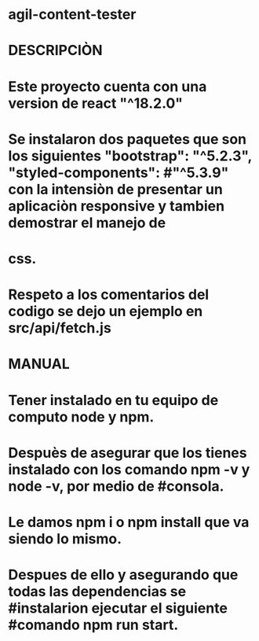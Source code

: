 # agil-content-tester

# DESCRIPCIÒN
# Este proyecto cuenta con una version de react "^18.2.0"
# Se instalaron dos paquetes que son los siguientes "bootstrap": "^5.2.3", "styled-components":  #"^5.3.9" con la intensiòn de presentar un aplicaciòn responsive y tambien demostrar el manejo de
# css.
# Respeto a los comentarios del codigo se dejo un ejemplo en src/api/fetch.js

# MANUAL
# Tener instalado en tu equipo de computo node y npm.
# Despuès de asegurar que los tienes instalado con los comando npm -v y node -v, por medio de #consola.
# Le damos npm i o npm install que va siendo lo mismo.
# Despues de ello y asegurando que todas las dependencias se #instalarion ejecutar el siguiente #comando npm run start.
